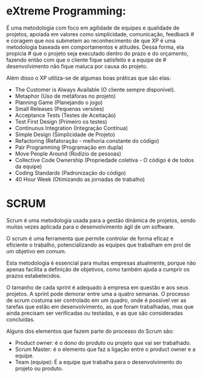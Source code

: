 # eXtreme Programming:

É uma metodologia com foco em agilidade de equipes e qualidade de projetos, apoiada em valores como simplicidade, comunicação, feedback # e coragem que nos submetem ao reconhecimento de que XP é uma metodologia baseada em comportamentos e atitudes. Dessa forma, ela propicia # que o projeto seja executado dentro do prazo e do orçamento, fazendo então com que o cliente fique satisfeito e a equipe de # desenvolvimento não fique maluca por causa do projeto.  

Além disso o XP utiliza-se de algumas boas práticas que são elas:

- The Customer is Always Available (O cliente sempre disponível). 
- Metaphor (Uso de metáforas no projeto) 
- Planning Game (Planejando o jogo) 
- Small Releases (Pequenas versões)
- Acceptance Tests (Testes de Aceitação)
- Test First Design (Primeiro os testes)
- Continuous Integration (Integração Contínua)
- Simple Design (Simplicidade de Projeto)
- Refactoring (Refatoração - melhoria constante do código)
- Pair Programming (Programação em dupla)
- Move People Around (Rodízio de pessoas)
- Collective Code Ownership (Propriedade coletiva - O código é de todos da equipe)
- Coding Standards (Padronização do código)
- 40 Hour Week (Otimizando as jornadas de trabalho)



# SCRUM

Scrum é uma metodologia usada para a gestão dinâmica de projetos, sendo muitas vezes aplicada para o desenvolvimento ágil de um software.

O scrum é uma ferramenta que permite controlar de forma eficaz e eficiente o trabalho, potencializando as equipes que trabalham em prol de um objetivo em comum.

Esta metodologia é essencial para muitas empresas atualmente, porque não apenas facilita a definição de objetivos, como também ajuda a cumprir os prazos estabelecidos.

O tamanho de cada sprint é adequado à empresa em questão e aos seus projetos. A sprint pode demorar entre uma a quatro semanas. O processo de scrum costuma ser controlado em um quadro, onde é possível ver as tarefas que estão em desenvolvimento, as que foram trabalhadas, mas que ainda precisam ser verificadas ou testadas, e as que são consideradas concluídas.

Alguns dos elementos que fazem parte do processo do Scrum são:

- Product owner: é o dono do produto ou projeto que vai ser trabalhado.
- Scrum Master: é o elemento que faz a ligação entre o product owner e a equipe.
- Team (equipe): É a equipe que trabalha para o desenvolvimento do projeto ou produto.
